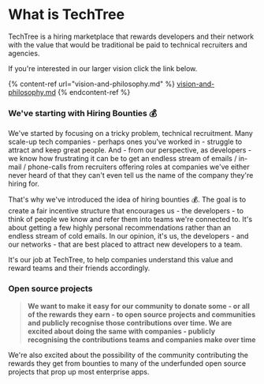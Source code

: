 # What is TechTree

TechTree is a hiring marketplace that rewards developers and their network with the value that would be traditional be paid to technical recruiters and agencies.

If you're interested in our larger vision click the link below.

{% content-ref url="vision-and-philosophy.md" %}
[vision-and-philosophy.md](vision-and-philosophy.md)
{% endcontent-ref %}

### We've starting with Hiring Bounties 💰

We've started by focusing on a tricky problem, technical recruitment. Many scale-up tech companies - perhaps ones you've worked in - struggle to attract and keep great people. And - from our perspective, as developers - we know how frustrating it can be to get an endless stream of emails / in-mail / phone-calls from recruiters offering roles at companies we've either never heard of that they can't even tell us the name of the company they're hiring for.

That's why we've introduced the idea of hiring bounties 💰. The goal is to create a fair incentive structure that encourages us - the developers - to think of people we know and refer them into teams we're connected to. It's about getting a few highly personal recommendations rather than an endless stream of cold emails. In our opinion, it's us, the developers - and our networks - that are best placed to attract new developers to a team.&#x20;

It's our job at TechTree, to help companies understand this value and reward teams and their friends accordingly.

### Open source projects

> **We want to make it easy for our community to donate some - or all of the rewards they earn - to open source projects and communities and publicly recognise those contributions over time. We are excited about doing the same with companies - publicly recognising the contributions teams and companies make over time**

We're also excited about the possibility of the community contributing the rewards they get from bounties to many of the underfunded open source projects that prop up most enterprise apps.

###

